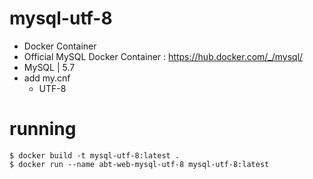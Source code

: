 # mysql-utf-8
- Docker Container 
- Official MySQL Docker Container : https://hub.docker.com/_/mysql/
- MySQL | 5.7
- add my.cnf
  - UTF-8

# running
```
$ docker build -t mysql-utf-8:latest .
$ docker run --name abt-web-mysql-utf-8 mysql-utf-8:latest
```

